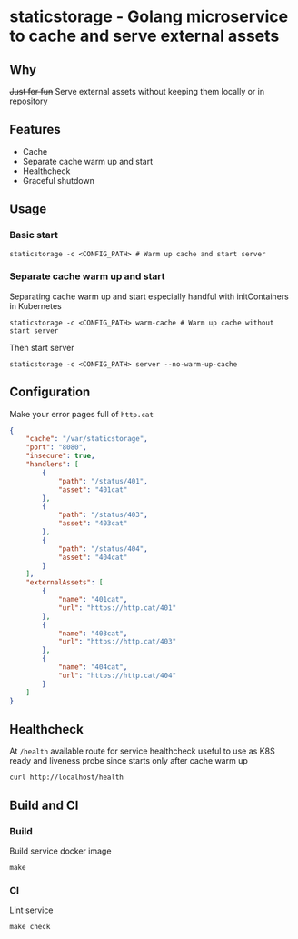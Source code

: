 # staticstorage - Golang microservice to cache and serve external assets

## Why

~~Just for fun~~ Serve external assets without keeping them locally or in repository

## Features

* Cache
* Separate cache warm up and start
* Healthcheck
* Graceful shutdown


## Usage

### Basic start

```shell
staticstorage -c <CONFIG_PATH> # Warm up cache and start server
```

### Separate cache warm up and start

Separating cache warm up and start especially handful with initContainers in Kubernetes

```shell
staticstorage -c <CONFIG_PATH> warm-cache # Warm up cache without start server
```

Then start server

```shell
staticstorage -c <CONFIG_PATH> server --no-warm-up-cache
```

## Configuration

Make your error pages full of `http.cat`

```json
{
    "cache": "/var/staticstorage",
    "port": "8080",
    "insecure": true,
    "handlers": [
        {
            "path": "/status/401",
            "asset": "401cat"
        },
        {
            "path": "/status/403",
            "asset": "403cat"
        },
        {
            "path": "/status/404",
            "asset": "404cat"
        }
    ],
    "externalAssets": [
        {
            "name": "401cat",
            "url": "https://http.cat/401"
        },
        {
            "name": "403cat",
            "url": "https://http.cat/403"
        },
        {
            "name": "404cat",
            "url": "https://http.cat/404"
        }
    ]
}
```

## Healthcheck

At `/health` available route for service healthcheck useful to use as K8S ready and liveness probe since starts only after cache warm up

```shell
curl http://localhost/health
```

## Build and CI

### Build

Build service docker image

```shell
make 
```

### CI

Lint service

```shell
make check
```